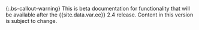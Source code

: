{:.bs-callout-warning}
This is beta documentation for functionality
that will be available after the {{site.data.var.ee}} 2.4 release. Content in this version
is subject to change.
